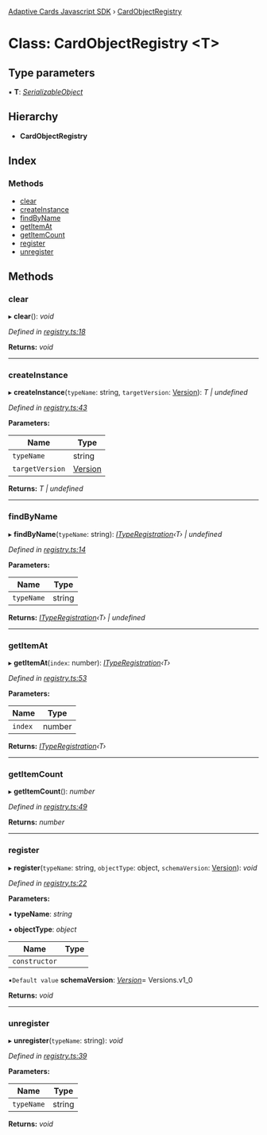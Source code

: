 [Adaptive Cards Javascript SDK](../README.md) › [CardObjectRegistry](cardobjectregistry.md)

# Class: CardObjectRegistry <**T**>

## Type parameters

▪ **T**: *[SerializableObject](serializableobject.md)*

## Hierarchy

* **CardObjectRegistry**

## Index

### Methods

* [clear](cardobjectregistry.md#clear)
* [createInstance](cardobjectregistry.md#createinstance)
* [findByName](cardobjectregistry.md#findbyname)
* [getItemAt](cardobjectregistry.md#getitemat)
* [getItemCount](cardobjectregistry.md#getitemcount)
* [register](cardobjectregistry.md#register)
* [unregister](cardobjectregistry.md#unregister)

## Methods

###  clear

▸ **clear**(): *void*

*Defined in [registry.ts:18](https://github.com/microsoft/AdaptiveCards/blob/899191664/source/nodejs/adaptivecards/src/registry.ts#L18)*

**Returns:** *void*

___

###  createInstance

▸ **createInstance**(`typeName`: string, `targetVersion`: [Version](version.md)): *T | undefined*

*Defined in [registry.ts:43](https://github.com/microsoft/AdaptiveCards/blob/899191664/source/nodejs/adaptivecards/src/registry.ts#L43)*

**Parameters:**

Name | Type |
------ | ------ |
`typeName` | string |
`targetVersion` | [Version](version.md) |

**Returns:** *T | undefined*

___

###  findByName

▸ **findByName**(`typeName`: string): *[ITypeRegistration](../interfaces/ityperegistration.md)‹T› | undefined*

*Defined in [registry.ts:14](https://github.com/microsoft/AdaptiveCards/blob/899191664/source/nodejs/adaptivecards/src/registry.ts#L14)*

**Parameters:**

Name | Type |
------ | ------ |
`typeName` | string |

**Returns:** *[ITypeRegistration](../interfaces/ityperegistration.md)‹T› | undefined*

___

###  getItemAt

▸ **getItemAt**(`index`: number): *[ITypeRegistration](../interfaces/ityperegistration.md)‹T›*

*Defined in [registry.ts:53](https://github.com/microsoft/AdaptiveCards/blob/899191664/source/nodejs/adaptivecards/src/registry.ts#L53)*

**Parameters:**

Name | Type |
------ | ------ |
`index` | number |

**Returns:** *[ITypeRegistration](../interfaces/ityperegistration.md)‹T›*

___

###  getItemCount

▸ **getItemCount**(): *number*

*Defined in [registry.ts:49](https://github.com/microsoft/AdaptiveCards/blob/899191664/source/nodejs/adaptivecards/src/registry.ts#L49)*

**Returns:** *number*

___

###  register

▸ **register**(`typeName`: string, `objectType`: object, `schemaVersion`: [Version](version.md)): *void*

*Defined in [registry.ts:22](https://github.com/microsoft/AdaptiveCards/blob/899191664/source/nodejs/adaptivecards/src/registry.ts#L22)*

**Parameters:**

▪ **typeName**: *string*

▪ **objectType**: *object*

Name | Type |
------ | ------ |
`constructor` |  |

▪`Default value`  **schemaVersion**: *[Version](version.md)*= Versions.v1_0

**Returns:** *void*

___

###  unregister

▸ **unregister**(`typeName`: string): *void*

*Defined in [registry.ts:39](https://github.com/microsoft/AdaptiveCards/blob/899191664/source/nodejs/adaptivecards/src/registry.ts#L39)*

**Parameters:**

Name | Type |
------ | ------ |
`typeName` | string |

**Returns:** *void*
